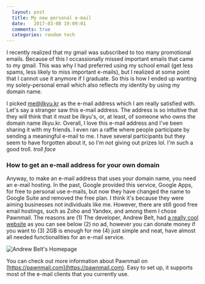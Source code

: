 ```yaml
---
  layout: post
  title: My new personal e-mail
  date:   2017-03-08 19:09:01
  comments: true
  categories: random tech
---
```


I recently realized that my gmail was subscribed to too many promotional emails. Because of this I occassionally missed important emails that came to my gmail. This was why I had preferred using my school email (get less spams, less likely to miss important e-mails), but I realized at some point that I cannot use it anymore if I graduate. So this is how I ended up wanting my solely-personal email which also reflects my identity by using my domain name. 


I picked me@ilkyu.kr as the e-mail address which I am really satisfied with. Let's say a stranger saw this e-mail address. The address is so intuitive that they will think that it must be ilkyu's, or, at least, of someone who owns the domain name ilkyu.kr. Overall, I love this e-mail address and I've been sharing it with my friends. I even ran a raffle where people participate by sending a meaningful e-mail to me. I have several participants but they seem to have forgotten about it, so I'm not giving out prizes lol. I'm such a good troll. *troll face*

### How to get an e-mail address for your own domain
Anyway, to make an e-mail address that uses your domain name, you need an e-mail hosting. In the past, Google provided this service, Google Apps, for free to personal use e-mails, but now they have changed the name to Google Suite and removed the free plan. I think it's because they were aiming businesses not individuals like me. However, there are still good free email hostings, such as Zoho and Yandex, and among them I chose Pawnmail. The reasons are (1) The developer, Andrew Belt, had [a really cool website](https://andrewbelt.name/) as you can see below (2) no ad, however you can donate money if you want to (3) 2GB is enough for me (4) just simple and neat, have almost all needed functionalities for an e-mail service. 


![Andrew Belt's Homepage]({{site.url}}/assets/andrewbelt_homepage.PNG)


You can check out more information about Pawnmail on [https://pawnmail.com](https://pawnmail.com). Easy to set up, it supports most of the e-mail clients that you currently use. 
